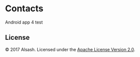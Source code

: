# Contacts
Android app 4 test

## License
© 2017 Alsash. Licensed under the [Apache License Version 2.0](/../../blob/master/LICENSE).